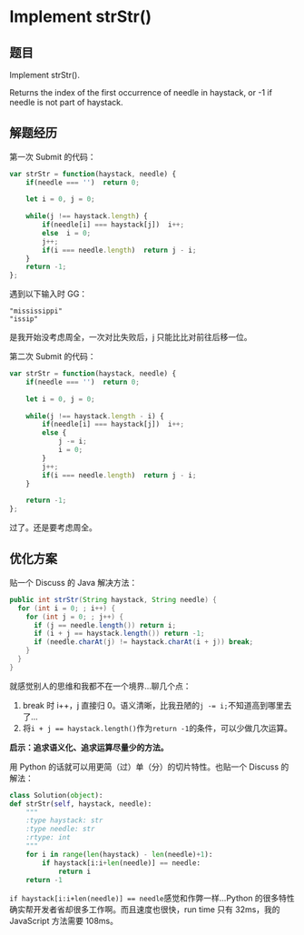# Implement strStr() 

## 题目

Implement strStr().

Returns the index of the first occurrence of needle in haystack, or -1 if needle is not part of haystack. 

## 解题经历

第一次 Submit 的代码：

```js
var strStr = function(haystack, needle) {    
    if(needle === '')  return 0;
    
    let i = 0, j = 0;
    
    while(j !== haystack.length) {
        if(needle[i] === haystack[j])  i++;
        else  i = 0;
        j++;
        if(i === needle.length)  return j - i;
    }
    return -1;
};
```

遇到以下输入时 GG：

```
"mississippi"
"issip"
```

是我开始没考虑周全，一次对比失败后，j 只能比比对前往后移一位。

第二次 Submit 的代码：

```js
var strStr = function(haystack, needle) {    
    if(needle === '')  return 0;
    
    let i = 0, j = 0;
    
    while(j !== haystack.length - i) {
        if(needle[i] === haystack[j])  i++;
        else {
            j -= i;
            i = 0;
        }
        j++;
        if(i === needle.length)  return j - i;
    }
    
    return -1;
};
```

过了。还是要考虑周全。

## 优化方案

贴一个 Discuss 的 Java 解决方法：

```java
public int strStr(String haystack, String needle) {
  for (int i = 0; ; i++) {
    for (int j = 0; ; j++) {
      if (j == needle.length()) return i;
      if (i + j == haystack.length()) return -1;
      if (needle.charAt(j) != haystack.charAt(i + j)) break;
    }
  }
}
```

就感觉别人的思维和我都不在一个境界...聊几个点：

1. break 时 i++，j 直接归 0。语义清晰，比我丑陋的`j -= i;`不知道高到哪里去了...
2. 将`i + j == haystack.length()`作为`return -1`的条件，可以少做几次运算。

**启示：追求语义化、追求运算尽量少的方法。**

用 Python 的话就可以用更简（过）单（分）的切片特性。也贴一个 Discuss 的解法：

```py
class Solution(object):
def strStr(self, haystack, needle):
    """
    :type haystack: str
    :type needle: str
    :rtype: int
    """
    for i in range(len(haystack) - len(needle)+1):
        if haystack[i:i+len(needle)] == needle:
            return i
    return -1
```

`if haystack[i:i+len(needle)] == needle`感觉和作弊一样...Python 的很多特性确实帮开发者省却很多工作啊。而且速度也很快，run time 只有 32ms，我的 JavaScript 方法需要 108ms。